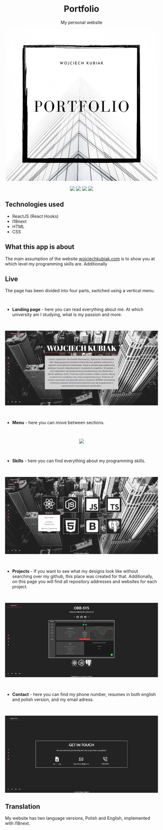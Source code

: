 <h1 align="center">Portfolio</h1>
<p align="center">My personal website</p>
<p align="center">
  <img src="https://github.com/wojciechkubiak/my-site/blob/master/MySite.png"/>
</p>

<p align="center">
  <img src="https://img.shields.io/badge/Made%20by-wojciechkubiak-blue"/>
  <img src="https://img.shields.io/website?url=https%3A%2F%2Fwojciechkubiak.com"/>
  <img src="https://img.shields.io/netlify/d192f684-c78b-4c8f-ad71-692827ce7e3a"/>
  <img src="https://img.shields.io/badge/react-16.13.1-informational"/>
</p>

## Technologies used
* ReactJS (React Hooks)
* I18next
* HTML
* CSS 

## What this app is about
The main assumption of the website [wojciechkubiak.com](https://wojciechkubiak.com) is to show you at which level my programming skills are. Additionally

## Live

<p>The page has been divided into four parts, switched using a vertical menu.</p>
<br />

* <b>Landing page</b> - here you can read everything about me. At which university am I studying, what is my passion and more.

<br />

<p align="center">
 <img src="https://github.com/wojciechkubiak/my-site/blob/master/landing.png?raw=true"/>
</p>

<br />

* <b>Menu</b> - here you can move between sections.

<br />

<p align="center">
 <img src="https://github.com/wojciechkubiak/my-site/blob/master/menu.png?raw=true"/>
</p>

<br />

* <b>Skills</b> - here you can find everything about my programming skills.

<br />

<p align="center">
  <img src="https://github.com/wojciechkubiak/my-site/blob/master/skills.png?raw=true"/>
</p>
<br />

* <b>Projects</b> - If you want to see what my designs look like without searching over my github, this place was created for that. 
Additionally, on this page you will find all repository addresses and websites for each project.

<br />

<p align="center">
 <img src="https://github.com/wojciechkubiak/my-site/blob/master/projects.png?raw=true"/>
</p>

<br />

* <b>Contact</b> - here you can find my phone number, resumes in both english and polish version, and my email adress.

<br />

<p align="center">
 <img src="https://github.com/wojciechkubiak/my-site/blob/master/contact.png?raw=true"/>
</p>

## Translation

My website has two language versions, Polish and English, implemented with I18next.